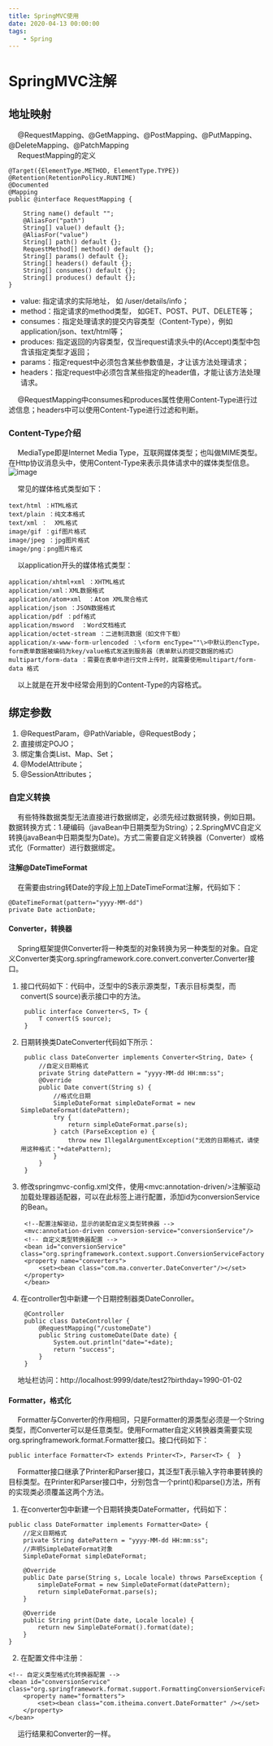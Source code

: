 ```yaml
---
title: SpringMVC使用
date: 2020-04-13 00:00:00
tags:
    - Spring
---
```



# SpringMVC注解  
## 地址映射  
&emsp; @RequestMapping、@GetMapping、@PostMapping、@PutMapping、@DeleteMapping、@PatchMapping  
&emsp; RequestMapping的定义  

```
@Target({ElementType.METHOD, ElementType.TYPE})
@Retention(RetentionPolicy.RUNTIME)
@Documented
@Mapping
public @interface RequestMapping {

    String name() default "";
    @AliasFor("path")
    String[] value() default {};
    @AliasFor("value")
    String[] path() default {};
    RequestMethod[] method() default {};
    String[] params() default {};
    String[] headers() default {};
    String[] consumes() default {};
    String[] produces() default {};
}
```
* value: 指定请求的实际地址， 如 /user/details/info；  
* method：指定请求的method类型， 如GET、POST、PUT、DELETE等；  
* consumes：指定处理请求的提交内容类型（Content-Type），例如application/json、text/html等；  
* produces:  指定返回的内容类型，仅当request请求头中的(Accept)类型中包含该指定类型才返回；  
* params：指定request中必须包含某些参数值是，才让该方法处理请求；  
* headers：指定request中必须包含某些指定的header值，才能让该方法处理请求。  

&emsp; @RequestMapping中consumes和produces属性使用Content-Type进行过滤信息；headers中可以使用Content-Type进行过滤和判断。

### Content-Type介绍   
&emsp; MediaType即是Internet Media Type，互联网媒体类型；也叫做MIME类型。在Http协议消息头中，使用Content-Type来表示具体请求中的媒体类型信息。
![image](https://gitee.com/wt1814/pic-host/raw/master/images/SSM/SpringMVC/springmvc-1.png)  

&emsp; 常见的媒体格式类型如下：  

    text/html ：HTML格式
    text/plain ：纯文本格式      
    text/xml ：  XML格式
    image/gif ：gif图片格式    
    image/jpeg ：jpg图片格式 
    image/png：png图片格式
&emsp; 以application开头的媒体格式类型：  

    application/xhtml+xml ：XHTML格式
    application/xml：XML数据格式
    application/atom+xml  ：Atom XML聚合格式    
    application/json ：JSON数据格式
    application/pdf ：pdf格式  
    application/msword  ：Word文档格式
    application/octet-stream ：二进制流数据（如文件下载）
    application/x-www-form-urlencoded ：\<form encType=""\>中默认的encType，form表单数据被编码为key/value格式发送到服务器（表单默认的提交数据的格式）
    multipart/form-data ：需要在表单中进行文件上传时，就需要使用multipart/form-data 格式
&emsp; 以上就是在开发中经常会用到的Content-Type的内容格式。  

## 绑定参数  
1. @RequestParam，@PathVariable，@RequestBody；  
2. 直接绑定POJO；
3. 绑定集合类List、Map、Set；
4. @ModelAttribute； 
5. @SessionAttributes；  

### 自定义转换  
&emsp; 有些特殊数据类型无法直接进行数据绑定，必须先经过数据转换，例如日期。数据转换方式：1.硬编码（javaBean中日期类型为String）；2.SpringMVC自定义转换(javaBean中日期类型为Date)。方式二需要自定义转换器（Converter）或格式化（Formatter）进行数据绑定。  


#### 注解@DateTimeFormat  
&emsp; 在需要由string转Date的字段上加上DateTimeFormat注解，代码如下：  

    @DateTimeFormat(pattern="yyyy-MM-dd")
    private Date actionDate;  

#### Converter，转换器  
&emsp; Spring框架提供Converter将一种类型的对象转换为另一种类型的对象。自定义Converter类实org.springframework.core.convert.converter.Converter接口。  
1. 接口代码如下：代码中，泛型中的S表示源类型，T表示目标类型，而convert(S source)表示接口中的方法。

        public interface Converter<S, T> {
            T convert(S source);
        }
2. 日期转换类DateConverter代码如下所示：  

        public class DateConverter implements Converter<String, Date> {
            //自定义日期格式
            private String datePattern = "yyyy-MM-dd HH:mm:ss";
            @Override
            public Date convert(String s) {
                //格式化日期
                SimpleDateFormat simpleDateFormat = new SimpleDateFormat(datePattern);
                try {
                    return simpleDateFormat.parse(s);
                } catch (ParseException e) {
                    throw new IllegalArgumentException("无效的日期格式，请使用这种格式："+datePattern);
                }
            }
        }
3. 修改springmvc-config.xml文件，使用\<mvc:annotation-driven/\>注解驱动加载处理器适配器，可以在此标签上进行配置，添加id为conversionService的Bean。  

        <!--配置注解驱动，显示的装配自定义类型转换器 -->
        <mvc:annotation-driven conversion-service="conversionService"/>
        <!-- 自定义类型转换器配置 -->
        <bean id="conversionService" class="org.springframework.context.support.ConversionServiceFactoryBean">
        <property name="converters">
            <set><bean class="com.ma.converter.DateConverter"/></set>
        </property>
        </bean>
4. 在controller包中新建一个日期控制器类DateConroller。  

        @Controller
        public class DateController {
            @RequestMapping("/customeDate")
            public String customeDate(Date date) {
                System.out.println("date="+date);
                return "success";
            }
        }
&emsp; 地址栏访问：http://localhost:9999/date/test2?birthday=1990-01-02

#### Formatter，格式化  
&emsp; Formatter与Converter的作用相同，只是Formatter的源类型必须是一个String类型，而Converter可以是任意类型。使用Formatter自定义转换器类需要实现org.springframework.format.Formatter接口。接口代码如下：  

    public interface Formatter<T> extends Printer<T>, Parser<T> {  } 
&emsp; Formatter接口继承了Printer和Parser接口，其泛型T表示输入字符串要转换的目标类型。在Printer和Parser接口中，分别包含一个print()和parse()方法，所有的实现类必须覆盖这两个方法。

1. 在converter包中新建一个日期转换类DateFormatter，代码如下：  

```
public class DateFormatter implements Formatter<Date> {
    //定义日期格式
    private String datePattern = "yyyy-MM-dd HH:mm:ss";
    //声明SimpleDateFormat对象
    SimpleDateFormat simpleDateFormat;

    @Override
    public Date parse(String s, Locale locale) throws ParseException {
        simpleDateFormat = new SimpleDateFormat(datePattern);
        return simpleDateFormat.parse(s);
    }

    @Override
    public String print(Date date, Locale locale) {
        return new SimpleDateFormat().format(date);
    }
}
```
2. 在配置文件中注册：  

```
<!-- 自定义类型格式化转换器配置 -->
<bean id="conversionService" class="org.springframework.format.support.FormattingConversionServiceFactoryBean">
    <property name="formatters">
        <set><bean class="com.itheima.convert.DateFormatter" /></set>
    </property>
</bean>
```
&emsp; 运行结果和Converter的一样。  




